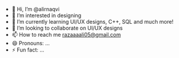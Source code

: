 - 👋 Hi, I’m @alirnaqvi
- 👀 I’m interested in designing
- 🌱 I’m currently learning UI/UX designs, C++, SQL and much more!
- 💞️ I’m looking to collaborate on UI/UX designs
- 📫 How to reach me razaaaali05@gmail.com
- 😄 Pronouns: ...
- ⚡ Fun fact: ...

<!---
alirnaqvi/alirnaqvi is a ✨ special ✨ repository because its `README.md` (this file) appears on your GitHub profile.
You can click the Preview link to take a look at your changes.
--->

